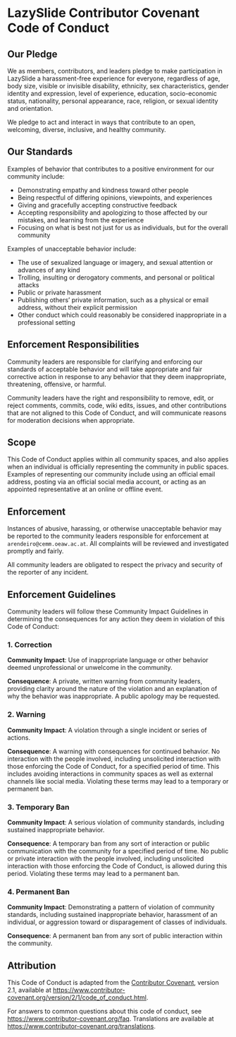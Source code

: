 # LazySlide Contributor Covenant Code of Conduct

## Our Pledge

We as members, contributors, and leaders pledge to make participation in LazySlide 
a harassment-free experience for everyone, regardless of age, body size, visible or 
invisible disability, ethnicity, sex characteristics, gender identity and expression, 
level of experience, education, socio-economic status, nationality, personal appearance, 
race, religion, or sexual identity and orientation.

We pledge to act and interact in ways that contribute to an open, welcoming, diverse, inclusive, and healthy community.

## Our Standards

Examples of behavior that contributes to a positive environment for our community include:

- Demonstrating empathy and kindness toward other people
- Being respectful of differing opinions, viewpoints, and experiences
- Giving and gracefully accepting constructive feedback
- Accepting responsibility and apologizing to those affected by our mistakes, and learning from the experience
- Focusing on what is best not just for us as individuals, but for the overall community

Examples of unacceptable behavior include:

- The use of sexualized language or imagery, and sexual attention or advances of any kind
- Trolling, insulting or derogatory comments, and personal or political attacks
- Public or private harassment
- Publishing others’ private information, such as a physical or email address, without their explicit permission
- Other conduct which could reasonably be considered inappropriate in a professional setting

## Enforcement Responsibilities

Community leaders are responsible for clarifying and enforcing our standards of acceptable behavior and will 
take appropriate and fair corrective action in response to any behavior that they deem inappropriate, threatening, offensive, or harmful.

Community leaders have the right and responsibility to remove, edit, or reject comments, commits, code, 
wiki edits, issues, and other contributions that are not aligned to this Code of Conduct, 
and will communicate reasons for moderation decisions when appropriate.

## Scope

This Code of Conduct applies within all community spaces, and also applies when an individual is 
officially representing the community in public spaces. Examples of representing our community include 
using an official email address, posting via an official social media account, 
or acting as an appointed representative at an online or offline event.

## Enforcement

Instances of abusive, harassing, or otherwise unacceptable behavior may be reported to the community leaders responsible 
for enforcement at `arendeiro@cemm.oeaw.ac.at`. All complaints will be reviewed and investigated promptly and fairly.

All community leaders are obligated to respect the privacy and security of the reporter of any incident.

## Enforcement Guidelines

Community leaders will follow these Community Impact Guidelines in determining the consequences 
for any action they deem in violation of this Code of Conduct:

### 1. Correction

**Community Impact**: Use of inappropriate language or other behavior deemed unprofessional or unwelcome in the community.

**Consequence**: A private, written warning from community leaders, providing clarity around the nature of 
the violation and an explanation of why the behavior was inappropriate. A public apology may be requested.

### 2. Warning

**Community Impact**: A violation through a single incident or series of actions.

**Consequence**: A warning with consequences for continued behavior. No interaction with the people involved, 
including unsolicited interaction with those enforcing the Code of Conduct, for a specified period of time. 
This includes avoiding interactions in community spaces as well as external channels like social media. 
Violating these terms may lead to a temporary or permanent ban.

### 3. Temporary Ban

**Community Impact**: A serious violation of community standards, including sustained inappropriate behavior.

**Consequence**: A temporary ban from any sort of interaction or public communication 
with the community for a specified period of time. No public or private interaction with the people involved, 
including unsolicited interaction with those enforcing the Code of Conduct, is allowed during this period. 
Violating these terms may lead to a permanent ban.

### 4. Permanent Ban

**Community Impact**: Demonstrating a pattern of violation of community standards, 
including sustained inappropriate behavior, harassment of an individual, 
or aggression toward or disparagement of classes of individuals.

**Consequence**: A permanent ban from any sort of public interaction within the community.

## Attribution

This Code of Conduct is adapted from the [Contributor Covenant](https://www.contributor-covenant.org), version 2.1, 
available at https://www.contributor-covenant.org/version/2/1/code_of_conduct.html.

For answers to common questions about this code of conduct, see https://www.contributor-covenant.org/faq. 
Translations are available at https://www.contributor-covenant.org/translations.
